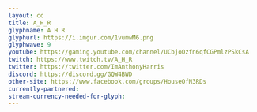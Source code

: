```yaml
---
layout: cc
title: A_H_R
glyphname: A H R
glyphurl: https://i.imgur.com/1vumwM6.png
glyphwave: 9
youtube: https://gaming.youtube.com/channel/UCbjoOzfn6qfCGPmlzPSkCsA
twitch: https://www.twitch.tv/A_H_R
twitter: https://twitter.com/ImAnthonyHarris
discord: https://discord.gg/GQW4BWD
other-site: https://www.facebook.com/groups/HouseOfN3RDs
currently-partnered: 
stream-currency-needed-for-glyph: 
---
```



